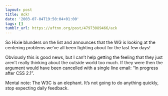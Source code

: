 ```yaml
---
layout: post
title: Ack!
date: '2003-07-04T19:50:04+01:00'
tags: []
tumblr_url: https://aftnn.org/post/47973089466/ack
---
```

<p>So Hixie blunders on the list and announces that the WG is looking at the centering problems we&rsquo;ve all been fighting about for the last few days!</p>
<p>Obviously this is good news, but I can&rsquo;t help getting the feeling that they just aren&rsquo;t really thinking about the outside world too much. If they were then the argument would have been cancelled with a single line email: &ldquo;In progress after CSS 2.1&rdquo;.</p>
<p>Mental note: The W3C is an elephant. It&rsquo;s not going to do anything quickly, stop expecting daily feedback.</p>
